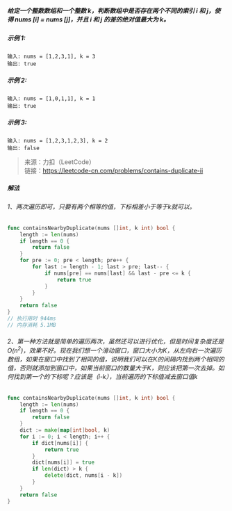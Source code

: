##### 给定一个整数数组和一个整数 k，判断数组中是否存在两个不同的索引 i 和 j，使得 nums [i] = nums [j]，并且 i 和 j 的差的绝对值最大为 k。
##### 示例 1:
```
输入: nums = [1,2,3,1], k = 3
输出: true
```
##### 示例 2:
```
输入: nums = [1,0,1,1], k = 1
输出: true
```
##### 示例 3:
```
输入: nums = [1,2,3,1,2,3], k = 2
输出: false
```
> 来源：力扣（LeetCode）<br>
  链接：https://leetcode-cn.com/problems/contains-duplicate-ii

##### 解法
###### 1、两次遍历即可，只要有两个相等的值，下标相差小于等于k就可以。
```go
func containsNearbyDuplicate(nums []int, k int) bool {
    length := len(nums)
	if length == 0 {
		return false
	}
	for pre := 0; pre < length; pre++ {
		for last := length - 1; last > pre; last-- {
			if nums[pre] == nums[last] && last - pre <= k {
				return true
			}
		}
	}
	return false
}
// 执行用时 944ms
// 内存消耗 5.1MB
```
###### 2、第一种方法就是简单的遍历两次，虽然还可以进行优化，但是时间复杂度还是O(n<sup>2</sup>)，效果不好。现在我们想一个滑动窗口，窗口大小为K，从左向右一次遍历数组，如果在窗口中找到了相同的值，说明我们可以在K的间隔内找到两个相同的值，否则就添加到窗口中，如果当前窗口的数量大于K，则应该把第一次去掉。如何找到第一个的下标呢？应该是（i-k），当前遍历的下标值减去窗口值k
```go
func containsNearbyDuplicate(nums []int, k int) bool {
    length := len(nums)
	if length == 0 {
		return false
	}
	dict := make(map[int]bool, k)
	for i := 0; i < length; i++ {
		if dict[nums[i]] {
			return true
		}
		dict[nums[i]] = true
		if len(dict) > k {
			delete(dict, nums[i - k])
		}
	}
	return false
}
```

